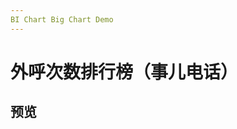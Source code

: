 ```yaml
---
BI Chart Big Chart Demo
---
```


# 外呼次数排行榜（事儿电话）

## 预览

<demo src="../demos/business/ThingsOutboundNumberRankingDemo.vue"></demo>
